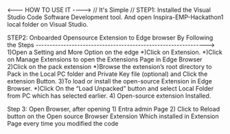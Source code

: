 <---  HOW TO USE IT  ---->
  // It's Simple //
STEP1:
Installed the Visual Studio Code Software Development tool. And open Inspira-EMP-Hackathon1 local folder on Visual Studio.
      
STEP2:
Onboarded Opensource Extension to Edge browser By Following the Steps -------------------------------------------------------------->
1)Open a Setting and More Option on the edge 
*)Click on Extension.
*)Click on Manage Extensions to open the Extensions Page in Edge Browser
2)Click on the pack extension 
*)Browse the extension’s root directory to Pack in the Local PC folder and Private Key file (optional) and  Click the extension Button.
3)To load or install the open-source Extension in Edge Browser.
*)Click On the “Load Unpacked” button and select Local Folder from PC which has selected earlier.
4) Open-source extension Installed.

Step 3: 
      Open Browser, after opening
           1)	Entra admin Page
           2)	Click to  Reload button on  the Open source Browser Extension Which installed in Extension Page every time you modified the code 
 
